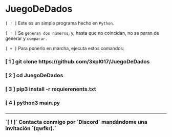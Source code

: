 # JuegoDeDados
`[ ! ]` Este es un simple programa hecho en `Python.`

`[ ! ]` Se `generan dos números`, y, hasta que no coincidan, no se paran de generar y `comparar.`

`[ + ]` Para ponerlo en marcha, ejecuta estos comandos:
<h3>[ 1 ] git clone https://github.com/3xpl017/JuegoDeDados<h3>
<h3>[ 2 ] cd JuegoDeDados<h3>
<h3>[ 3 ] pip3 install -r requierenents.txt<h3>
<h3>[ 4 ] python3 main.py<h3>
<hr>
`[ ! ]` Contacta conmigo por `Discord` mandándome una invitación `(qwfkr).`
